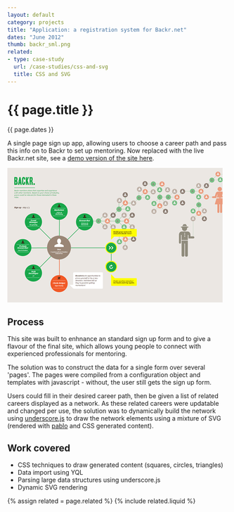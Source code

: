 ```yaml
---
layout: default
category: projects
title: "Application: a registration system for Backr.net"
dates: "June 2012"
thumb: backr_sml.png
related: 
- type: case-study
  url: /case-studies/css-and-svg
  title: CSS and SVG
---
```


# {{ page.title }}

{{ page.dates }}

A single page sign up app, allowing users to choose a career path and pass this info on to Backr to set up mentoring. Now replaced with the live Backr.net site, see a [demo version of the site here](http://test2.thoughtballoon.co.uk/backr/).

<img src="/images/backr_big.png" width="490" alt="screenshot of the backr site showing a selected career network with joined circles containing related career information">

## Process

This site was built to enhnance an standard sign up form and to give a flavour of the final site, which allows young people to connect with experienced professionals for mentoring.

The solution was to construct the data for a single form over several 'pages'. The pages were compiled from a configuration object and templates with javascript - without, the user still gets the sign up form.

Users could fill in their desired career path, then be given a list of related careers displayed as a network. As these related careers were updatable and changed per use, the solution was to dynamically build the network using [underscore.js](http://underscorejs.org/) to draw the network elements using a mixture of SVG (rendered with [pablo](pablojs.com) and CSS generated content). 

## Work covered

* CSS techniques to draw generated content (squares, circles, triangles)
* Data import using YQL
* Parsing large data structures using underscore.js
* Dynamic SVG rendering

{% assign related = page.related %}
{% include related.liquid %}
